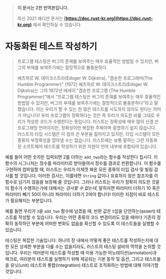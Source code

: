 > **이 문서는 2판 번역본입니다.**
>
> 최신 2021 에디션 문서는 **[https://doc.rust-kr.org](https://doc.rust-kr.org)** 에서 확인하실 수 있습니다.

# 자동화된 테스트 작성하기

> 프로그램 테스팅은 버그의 존재를 보여주는 매우 효율적인 방법일 수 있지만, 버그의 부재를 보여주기에는
> 절망적으로 불충분하다.
>
> 에츠허르 W. 데이크스트라(Edsger W. Dijkstra),
> "겸손한 프로그래머(The Humble Programmer)" (1972)
에츠허르 W. 데이크스트라(Edsger W. Dijkstra)는 그의 1972년 에세이 “겸손한 프로그램 (The Humble
Programmer)”에서 “프로그램 테스팅은 버그의 존재를 보여주는 매우 효율적인 방법일 수 있지만,
버그의 부재를 보여주기에는 절망적으로 불충분하다”라고 말했습니다. 이는 우리가 할 수 있는 한
많은 테스트를 시도하지 않아도 된다는 의미가 아닙니다! 우리 프로그램이 정확하다는 것은 즉 우리가
의도한 바를 그대로 우리가 작성한 코드가 수행한다는 뜻입니다. 러스트는 정확성에 매우 많이 신경 쓴
프로그래밍 언어이지만, 정확성이란 복잡한 주제이며 증명하기 쉽지 않습니다. 러스트의 타입 시스템은
이 짐의 큰 부분을 짊어지고 있지만, 타입 시스템이 모든 종류의 부정확성을 잡아낼 수는 없습니다.
러스트에는 보통 말하는 그런 자동화된 소프트웨어 테스트를 작성하기 위한 지원이 언어 내부에 포함되어
있습니다.

예를 들어 어떤 숫자든 입력되면 2를 더하는 `add_two`라는 함수를 작성한다 칩시다. 이 함수의 시그니처는
정수를 파라미터로 받아들여서 정수를 결과로 반환합니다. 이 함수를 구현하여 컴파일할 때, 러스트는
우리가 이제껏 봐온 모든 종류의 타입 검사 및 빌림 검사를 할 것입니다. 이러한 검사는, 이를테면
`String` 값이나 유효하지 않은 참조자를 이 함수로 넘기지 않음을 보장해 줄 것입니다.
그러나 러스트는 우리가 정확히 의도한 것을 이 함수가 수행하는가에 대해서는 *검사할 수 없는데*,
말하자면 파라미터 더하기 10 혹은 파라미터 빼기 50이 아니라 파라미터 더하기 2여야 합니다!
이러한 지점이 바로 테스트가 필요해지는 부분입니다.

예를 들면 우리가 `3`을 `add_two` 함수에 넘겼을 때, 반환 값은 `5`임을 단언하는(assert) 테스트를
작성할 수 있습니다. 우리는 어떤 종류의 코드 변경이라도 있을 때마다 기존의 정확히 동작하던 부분에
어떠한 변화도 없음을 확신할 수 있도록 이 테스트들을 실행할 수 있습니다.

테스팅은 복잡한 기술입니다: 하나의 장 내에서 어떻게 좋은 테스트를 작성하는지에 대한 모든 상세한
부분을 다룰 수는 없을지라도, 러스트의 테스팅 설비의 역학을 논의할 것입니다. 우리는 여러분이 테스트를
작성할 때 이용 가능한 어노테이션(annotation)과 매크로, 여러분의 테스트를 실행하기 위해 제공되는 기본
동작 및 옵션, 그리고 테스트들을 유닛(unit) 테스트와 통합(integration) 테스트로 조직화하는 방법에
대해 이야기할 것입니다.
